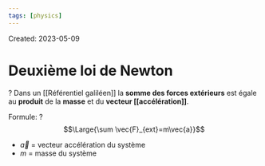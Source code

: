 ```yaml
---
tags: [physics] 
---
```

Created: 2023-05-09

# Deuxième loi de Newton
?
Dans un [[Référentiel galiléen]] la **somme des forces extérieurs** est égale au **produit** de la **masse** et du **vecteur [[accélération]]**.
<!--SR:!2024-03-07,48,150-->

Formule:
?
$$\Large{\sum \vec{F}_{ext}=m\vec{a}}$$
- $\vec{a}$ = vecteur accélération du système
- $m$ = masse du système
<!--SR:!2024-09-02,292,250-->